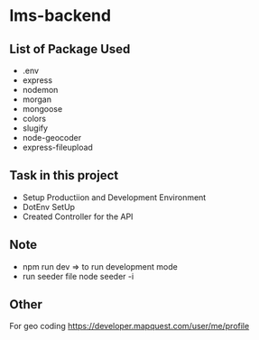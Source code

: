 # lms-backend

## List of Package Used
- .env
- express
- nodemon
- morgan
- mongoose
- colors
- slugify
- node-geocoder
- express-fileupload

## Task in this project
- Setup Productiion and Development Environment
- DotEnv SetUp
- Created Controller for the API

## Note
- npm run dev => to run development mode
- run seeder file node seeder -i

## Other
For geo coding
https://developer.mapquest.com/user/me/profile